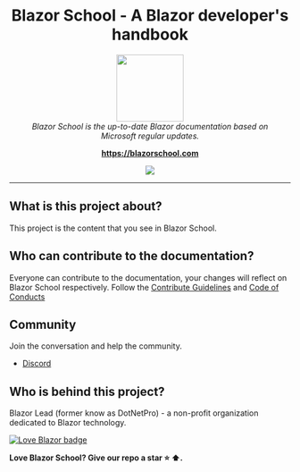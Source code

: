<h1 align="center">Blazor School - A Blazor developer's handbook</h1>

<p align="center">
  <img src="https://user-images.githubusercontent.com/17383256/145223559-564a35f3-2e71-4da4-abfd-69bbb3eb77a3.png" width="120px" height="120px"/>
  <br>
  <i>Blazor School is the up-to-date Blazor documentation based on
    <br>Microsoft regular updates.</i>
  <br>
</p>

<p align="center">
  <a href="https://blazorschool.com"><strong>https://blazorschool.com</strong></a>
  <br>
</p>

<p align="center">
  <a href="https://discord.com/invite/HsTu2Emqsd">
    <img src="https://img.shields.io/discord/871602465676619858?color=%237b3cc3&label=Blazor%20School%20Discord&logo=discord&logoColor=white&style=for-the-badge"/>
  </a>
</p>

<hr>

## What is this project about?
This project is the content that you see in Blazor School.

## Who can contribute to the documentation?
Everyone can contribute to the documentation, your changes will reflect on Blazor School respectively.
Follow the [Contribute Guidelines](https://github.com/Blazor-School/blazor-school-docs/blob/master/CONTRIBUTING.md) and [Code of Conducts](https://github.com/Blazor-School/blazor-school-docs/blob/master/CODE_OF_CONDUCT.md)

## Community
Join the conversation and help the community.
- <a href="https://discord.com/invite/HsTu2Emqsd">Discord</a>

## Who is behind this project?
Blazor Lead (former know as DotNetPro) - a non-profit organization dedicated to Blazor technology.

[![Love Blazor badge](https://img.shields.io/static/v1?label=Blazor%20School&message=love&labelColor=7b3cc3&color=38b0d9&logo=blazor)](https://github.com/Blazor-School/blazor-school-docs)

**Love Blazor School? Give our repo a star :star: :arrow_up:.**
